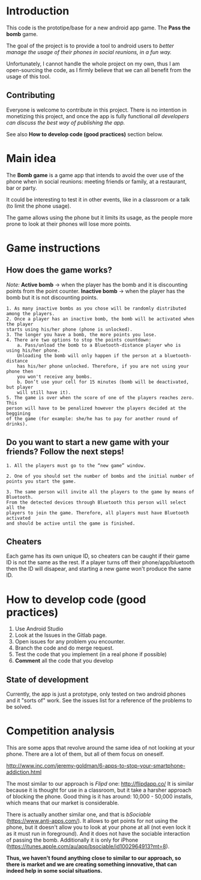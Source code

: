 # Introduction
This code is the prototipe/base for a new android app game. The **Pass the bomb** game.

The goal of the project is to provide a tool to android users to *better manage the usage
of their phones in social reunions, in a fun way.*

Unfortunately, I cannot handle the whole project on my own, thus I am open-sourcing the code,
as I firmly believe that we can all benefit from the usage of this tool.

## Contributing
Everyone is welcome to contribute in this project. There is no intention in monetizing
this project, and once the app is fully functional *all developers can discuss the best
way of publishing the app.*

See also **How to develop code (good practices)** section below.


# Main idea
The **Bomb game** is a game app that intends to avoid the over use of the phone 
when in social reunions: meeting friends or family, at a restaurant, bar or party.

It could be interesting to test it in other events, like in a classroom or a 
talk (to limit the phone usage).

The game allows using the phone but it limits its usage, as the people
more prone to look at their phones will lose more points.


# Game instructions

## How does the game works? 

*Note:* **Active bomb** -> when the player has the bomb and it is discounting points
from the point counter. **Inactive bomb** -> when the player has the bomb but it
is not discounting points.

    1. As many inactive bombs as you chose will be randomly distributed among the players. 
    2. Once a player has an inactive bomb, the bomb will be activated when the player
    starts using his/her phone (phone is unlocked).
    3. The longer you have a bomb, the more points you lose.  
    4. There are two options to stop the points countdown:
        a. Pass/unload the bomb to a Bluetooth-distance player who is using his/her phone.
        Unloading the bomb will only happen if the person at a bluetooth-distance
        has his/her phone unlocked. Therefore, if you are not using your phone then
        you won't receive any bombs.
        b. Don’t use your cell for 15 minutes (bomb will be deactivated, but player
        will still have it). 
    5. The game is over when the score of one of the players reaches zero. This
    person will have to be penalized however the players decided at the beggining
    of the game (for example: she/he has to pay for another round of drinks).

## Do you want to start a new game with your friends? Follow the next steps! 

    1. All the players must go to the “new game” window. 

    2. One of you should set the number of bombs and the initial number of points you start the game. 

    3. The same person will invite all the players to the game by means of Bluetooth. 
    From the detected devices through Bluetooth this person will select all the 
    players to join the game. Therefore, all players must have Bluetooth activated
    and should be active until the game is finished. 

## Cheaters

Each game has its own unique ID, so cheaters can be caught if their game ID is 
not the same as the rest. If a player turns off their phone/app/bluetooth then
the ID will disapear, and starting a new game won't produce the same ID.

# How to develop code (good practices)

1. Use Android Studio
2. Look at the Issues in the Gitlab page.
3. Open issues for any problem you encounter.
4. Branch the code and do merge request.
5. Test the code that you implement (in a real phone if possible)
6. **Comment** all the code that you develop

## State of development
Currently, the app is just a prototype, only tested on two android phones and it "sorts of" work.
See the issues list for a reference of the problems to be solved.

# Competition analysis
This are some apps that revolve around the same idea of not looking at your phone.
There are a lot of them, but all of them focus on oneself.

http://www.inc.com/jeremy-goldman/6-apps-to-stop-your-smartphone-addiction.html

The most similar to our approach is *Flipd* one: http://flipdapp.co/
It is similar because it is thought for use in a classroom, but it take a harsher
approach of blocking the phone. Good thing is it has around:  10,000 - 50,000 installs,
which means that our market is considerable.

There is actually another similar one, and that is *bSociable* (https://www.anti-apps.com/). 
It allows to get points for not using the phone, but it doesn't allow you to look at 
your phone at all (not even lock it as it must run in foreground). And it does
not have the sociable interaction of passing the bomb. Additionally it is only for
iPhone (https://itunes.apple.com/au/app/bsociable/id1002964913?mt=8).

**Thus, we haven't found anything close to similar to our approach, so there is** 
**market and we are creating something innovative, that can indeed help in some social situations.**

